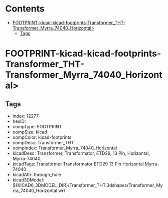 



Contents
========

* [FOOTPRINT-kicad-kicad-footprints-Transformer_THT-Transformer_Myrra_74040_Horizontal>](#footprint-kicad-kicad-footprints-transformer_tht-transformer_myrra_74040_horizontal)
	* [Tags](#tags)

# FOOTPRINT-kicad-kicad-footprints-Transformer_THT-Transformer_Myrra_74040_Horizontal>

## Tags

- index: 12277
- hexID: 
- oompType: FOOTPRINT
- oompSize: kicad
- oompColor: kicad-footprints
- oompDesc: Transformer_THT
- oompIndex: Transformer_Myrra_74040_Horizontal
- kicadDesc: Transformer, Transformator, ETD29, 13 Pin, Horizontal, Myrra-74040,
- kicadTags: Transformer Transformator ETD29 13 Pin Horizontal Myrra-74040
- kicadAttr: through_hole
- kicad3DModel: ${KICAD6_3DMODEL_DIR}/Transformer_THT.3dshapes/Transformer_Myrra_74040_Horizontal.wrl
